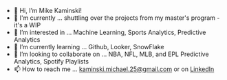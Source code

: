 - 👋 Hi, I’m Mike Kaminski!
- 🚀 I'm currently ... shuttling over the projects from my master's program - it's a WIP
- 👀 I’m interested in ... Machine Learning, Sports Analytics, Predictive Analytics
- 🌱 I’m currently learning ... Github, Looker, SnowFlake
- 💞️ I’m looking to collaborate on ... NBA, NFL, MLB, and EPL Predictive Analytics, Spotify Playlists
- 📫 How to reach me ... kaminski.michael.25@gmail.com or on [LinkedIn](https://www.linkedin.com/in/michaelkaminski/)


<!---
mikekaminski25/mikekaminski25 is a ✨ special ✨ repository because its `README.md` (this file) appears on your GitHub profile.
You can click the Preview link to take a look at your changes.
--->
